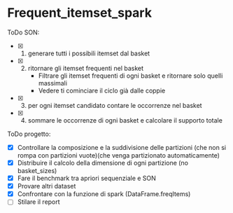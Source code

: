 # Frequent_itemset_spark

ToDo SON:
- [X] 1. generare tutti i possibili itemset dal basket 
- [X] 2. ritornare gli itemset frequenti nel basket <br>
        - Filtrare gli itemset frequenti di ogni basket e ritornare solo quelli massimali<br>
        - Vedere ti cominciare il ciclo già dalle coppie
- [X] 3. per ogni itemset candidato contare le occorrenze nel basket
- [X] 4. sommare le occorrenze di ogni basket e calcolare il supporto totale

ToDo progetto:
 - [X] Controllare la composizione e la suddivisione delle partizioni (che non si rompa con partizioni vuote)(che venga partizionato automaticamente)
 - [X] Distribuire il calcolo della dimensione di ogni partizione (no basket_sizes)
 - [X] Fare il benchmark tra apriori sequenziale e SON
 - [X] Provare altri dataset
 - [X] Confrontare con la funzione di spark (DataFrame.freqItems)
 - [ ] Stilare il report